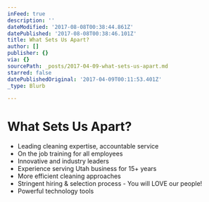 ```yaml
---
inFeed: true
description: ''
dateModified: '2017-08-08T00:38:44.861Z'
datePublished: '2017-08-08T00:38:46.101Z'
title: What Sets Us Apart?
author: []
publisher: {}
via: {}
sourcePath: _posts/2017-04-09-what-sets-us-apart.md
starred: false
datePublishedOriginal: '2017-04-09T00:11:53.401Z'
_type: Blurb

---
```

# What Sets Us Apart?

* Leading cleaning expertise, accountable service
* On the job training for all employees 
* Innovative and industry leaders
* Experience serving Utah business for 15+ years
* More efficient cleaning approaches
* Stringent hiring & selection process - You will LOVE our people!
* Powerful technology tools